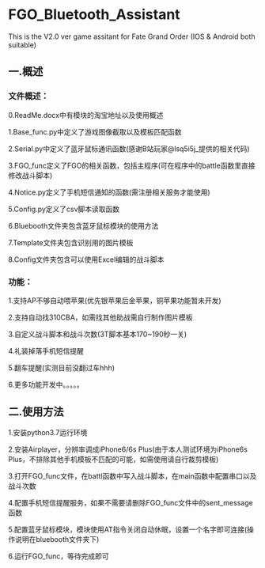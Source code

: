 # FGO_Bluetooth_Assistant
This is the V2.0 ver game assitant for Fate Grand Order (IOS &amp; Android both suitable)

## 一.概述
### 文件概述：
0.ReadMe.docx中有模块的淘宝地址以及使用概述

1.Base_func.py中定义了游戏图像截取以及模板匹配函数

2.Serial.py中定义了蓝牙鼠标通讯函数(感谢B站玩家@lsq5i5j_提供的相关代码)

3.FGO_func定义了FGO的相关函数，包括主程序(可在程序中的battle函数里直接修改战斗脚本)

4.Notice.py定义了手机短信通知的函数(需注册相关服务才能使用)

5.Config.py定义了csv脚本读取函数

6.Bluebooth文件夹包含蓝牙鼠标模块的使用方法

7.Template文件夹包含识别用的图片模板

8.Config文件夹包含可以使用Excel编辑的战斗脚本
### 功能：
1.支持AP不够自动喂苹果(优先银苹果后金苹果，铜苹果功能暂未开发)

2.支持自动找310CBA，如需找其他助战需自行制作图片模板

3.自定义战斗脚本和战斗次数(3T脚本基本170~190秒一关)

4.礼装掉落手机短信提醒

5.翻车提醒(实测目前没翻过车hhh)

6.更多功能开发中。。。。。

## 二.使用方法
1.安装python3.7运行环境

2.安装Airplayer，分辨率调成iPhone6/6s Plus(由于本人测试环境为iPhone6s Plus，不排除其他手机模板不匹配的可能，如需使用请自行裁剪模板)

3.打开FGO_func文件，在battl函数中写入战斗脚本，在main函数中配置串口以及战斗次数

4.配置手机短信提醒服务，如果不需要请删除FGO_func文件中的sent_message函数

5.配置蓝牙鼠标模块，模块使用AT指令关闭自动休眠，设置一个名字即可连接(操作说明在bluebooth文件夹下)

6.运行FGO_func，等待完成即可
